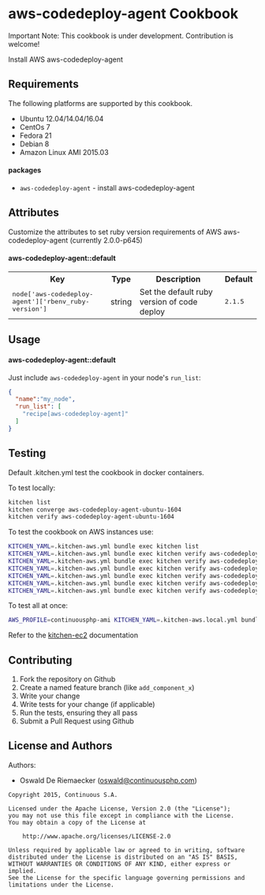 aws-codedeploy-agent Cookbook
===================
Important Note: This cookbook is under development. Contribution is welcome!

Install AWS aws-codedeploy-agent

Requirements
------------
The following platforms are supported by this cookbook.

* Ubuntu 12.04/14.04/16.04
* CentOs 7 
* Fedora 21
* Debian 8 
* Amazon Linux AMI 2015.03

#### packages
- `aws-codedeploy-agent` - install aws-codedeploy-agent 

Attributes
----------
Customize the attributes to set ruby version requirements of AWS aws-codedeploy-agent (currently 2.0.0-p645) 

#### aws-codedeploy-agent::default

<table>
  <tr>
    <th>Key</th>
    <th>Type</th>
    <th>Description</th>
    <th>Default</th>
  </tr>
  <tr>
    <td><tt>node['aws-codedeploy-agent']['rbenv_ruby-version']</tt></td>
    <td>string</td>
    <td>Set the default ruby version of code deploy</td>
    <td><tt>2.1.5</tt></td>
  </tr>
</table>


Usage
-----
#### aws-codedeploy-agent::default

Just include `aws-codedeploy-agent` in your node's `run_list`:

```json
{
  "name":"my_node",
  "run_list": [
    "recipe[aws-codedeploy-agent]"
  ]
}
```

Testing
-------
Default .kitchen.yml test the cookbook in docker containers.

To test locally:

```bash
kitchen list
kitchen converge aws-codedeploy-agent-ubuntu-1604
kitchen verify aws-codedeploy-agent-ubuntu-1604
``` 

To test the cookbook on AWS instances use:

```bash
KITCHEN_YAML=.kitchen-aws.yml bundle exec kitchen list 
KITCHEN_YAML=.kitchen-aws.yml bundle exec kitchen verify aws-codedeploy-agent-ubuntu-1604-aws
KITCHEN_YAML=.kitchen-aws.yml bundle exec kitchen verify aws-codedeploy-agent-ubuntu-1404-aws
KITCHEN_YAML=.kitchen-aws.yml bundle exec kitchen verify aws-codedeploy-agent-ubuntu-1204-aws 
KITCHEN_YAML=.kitchen-aws.yml bundle exec kitchen verify aws-codedeploy-agent-debian-8-aws 
KITCHEN_YAML=.kitchen-aws.yml bundle exec kitchen verify aws-codedeploy-agent-centos-7-aws 
KITCHEN_YAML=.kitchen-aws.yml bundle exec kitchen verify aws-codedeploy-agent-amazon-linux
```

To test all at once:

```bash
AWS_PROFILE=continuousphp-ami KITCHEN_YAML=.kitchen-aws.local.yml bundle exec kitchen verify -c 5
```

Refer to the [kitchen-ec2](https://github.com/test-kitchen/kitchen-ec2) documentation

Contributing
------------
1. Fork the repository on Github
2. Create a named feature branch (like `add_component_x`)
3. Write your change
4. Write tests for your change (if applicable)
5. Run the tests, ensuring they all pass
6. Submit a Pull Request using Github

License and Authors
-------------------
Authors: 

* Oswald De Riemaecker (oswald@continuousphp.com)

```text
Copyright 2015, Continuous S.A.

Licensed under the Apache License, Version 2.0 (the "License");
you may not use this file except in compliance with the License.
You may obtain a copy of the License at

    http://www.apache.org/licenses/LICENSE-2.0

Unless required by applicable law or agreed to in writing, software
distributed under the License is distributed on an "AS IS" BASIS,
WITHOUT WARRANTIES OR CONDITIONS OF ANY KIND, either express or implied.
See the License for the specific language governing permissions and
limitations under the License.
``` 
